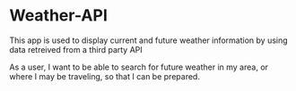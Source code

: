 # Weather-API

This app is used to display current and future weather information by using data retreived from a third party API

As a user, I want to be able to search for future weather in my area, or where I may be traveling, so that I can be prepared.

